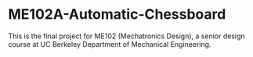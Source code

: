 # ME102A-Automatic-Chessboard
This is the final project for ME102 (Mechatronics Design), a senior design course at UC Berkeley Department of Mechanical Engineering.
